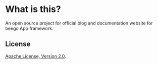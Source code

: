 # What is this?

An open source project for official blog and documentation website for beego App framework.

## License

[Apache License, Version 2.0](http://www.apache.org/licenses/LICENSE-2.0.html).